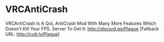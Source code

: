 # VRCAntiCrash
VRCAntiCrash Is A QoL AntiCrash Mod With Many More Features Which Doesn't Kill Your FPS. Server To Get It: http://discord.gg/Plague [Fallback URL: http://cutt.ly/Plague]

